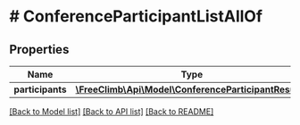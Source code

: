 # # ConferenceParticipantListAllOf

## Properties

Name | Type | Description | Notes
------------ | ------------- | ------------- | -------------
**participants** | [**\FreeClimb\Api\Model\ConferenceParticipantResult[]**](ConferenceParticipantResult.md) |  | [optional] 

[[Back to Model list]](../../README.md#documentation-for-models) [[Back to API list]](../../README.md#documentation-for-api-endpoints) [[Back to README]](../../README.md)


